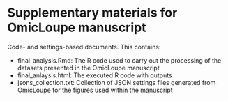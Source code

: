 # Supplementary materials for OmicLoupe manuscript

Code- and settings-based documents. This contains:

* final_analysis.Rmd: The R code used to carry out the processing of the datasets presented in the OmicLoupe manuscript
* final_anlaysis.html: The executed R code with outputs
* jsons_collection.txt: Collection of JSON settings files generated from OmicLoupe for the figures used within the manuscript
